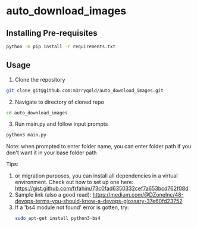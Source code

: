 # auto_download_images

## Installing Pre-requisites
```bash
python -m pip install -r requirements.txt
```

## Usage
1. Clone the repository
```bash
git clone git@github.com:m3rryqold/auto_download_images.git
```
2. Navigate to directory of cloned repo
```bash
cd auto_download_images
```
3. Run main.py and follow input prompts
```bash
python3 main.py
```
Note: when prompted to enter folder name, you can enter folder path if you don't want it in your base folder path

Tips:
1. or migration purposes, you can install all dependencies in a virtual environment. Check out how to set up one here:
https://gist.github.com/frfahim/73c0fad6350332cef7a653bcd762f08d
2. Sample link (also a good read):
   https://medium.com/@DZoneInc/48-devops-terms-you-should-know-a-devops-glossary-37e60fd23752
3. If a 'bs4 module not found' error is gotten, try:
   ```bash
   sudo apt-get install python3-bs4
   ```
